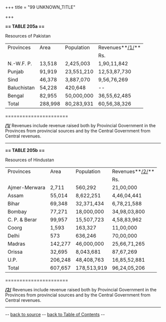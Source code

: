 +++
title = "99 UNKNOWN_TITLE"

+++


  
**== TABLE 205a ==**

Resources of Pakistan

  

|              |          |             |                         |
|--------------|----------|-------------|-------------------------|
| Provinces   | Area    | Population | Revenues**[/1/](#n01)** |
|             |         |            | Rs.                    |
| N.-W.F. P.  | 13,518  | 2,425,003  | 1,90,11,842            |
| Punjab      | 91,919  | 23,551,210 | 12,53,87,730           |
| Sind        | 46,378  | 3,887,070  | 9,56,76,269            |
| Baluchistan | 54,228  | 420,648    | --                     |
| Bengal      | 82,955  | 50,000,000 | 36,55,62,485           |
| Total       | 288,998 | 80,283,931 | 60,56,38,326           |

======================

**[/1/](#m01)** Revenues include revenue raised both by Provincial
Government in the Provinces from provincial sources and by the Central
Government from Central revenues.

------------------------------------------------------------------------

  


  

**== TABLE 205b ==**

Resources of Hindustan

  

|               |         |             |                         |
|---------------|---------|-------------|-------------------------|
| Provinces    | Area   | Population | Revenues**[/2/](#n02)** |
|              |        |            | Rs.                    |
| Ajmer-Merwara | 2,711   | 560,292     | 21,00,000               |
| Assam         | 55,014  | 8,622,251   | 4,46,04,441             |
| Bihar         | 69,348  | 32,371,434  | 6,78,21,588             |
| Bombay        | 77,271  | 18,000,000  | 34,98,03,800            |
| C. P. & Berar | 99,957  | 15,507,723  | 4,58,83,962             |
| Coorg         | 1,593   | 163,327     | 11,00,000               |
| Delhi         | 573     | 636,246     | 70,00,000               |
| Madras        | 142,277 | 46,000,000  | 25,66,71,265            |
| Orissa        | 32,695  | 8,043,681   | 87,67,269               |
| U.P.          | 206,248 | 48,408,763  | 16,85,52,881            |
| Total         | 607,657 | 178,513,919 | 96,24,05,206            |

======================

**[/2/](#m02)** Revenues include revenue raised both by Provincial
Government in the Provinces from provincial sources and by the Central
Government from Central revenues.

------------------------------------------------------------------------

-- [back to source](../205.html#205ab) -- [back to Table of
Contents](../index.html#contents) --
